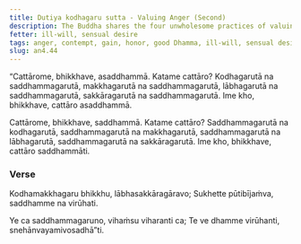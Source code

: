 ```yaml
---
title: Dutiya kodhagaru sutta - Valuing Anger (Second)
description: The Buddha shares the four unwholesome practices of valuing anger, contempt, gain, and honor, and the four wholesome practices of valuing the good Dhamma instead.
fetter: ill-will, sensual desire
tags: anger, contempt, gain, honor, good Dhamma, ill-will, sensual desire, an, an4
slug: an4.44
---
```


“Cattārome, bhikkhave, asaddhammā. Katame cattāro? Kodhagarutā na saddhammagarutā, makkhagarutā na saddhammagarutā, lābhagarutā na saddhammagarutā, sakkāragarutā na saddhammagarutā. Ime kho, bhikkhave, cattāro asaddhammā.

Cattārome, bhikkhave, saddhammā. Katame cattāro? Saddhammagarutā na kodhagarutā, saddhammagarutā na makkhagarutā, saddhammagarutā na lābhagarutā, saddhammagarutā na sakkāragarutā. Ime kho, bhikkhave, cattāro saddhammāti.

### Verse

Kodhamakkhagaru bhikkhu,
lābhasakkāragāravo;
Sukhette pūtibījaṁva,
saddhamme na virūhati.

Ye ca saddhammagaruno,
vihaṁsu viharanti ca;
Te ve dhamme virūhanti,
snehānvayamivosadhā”ti.
